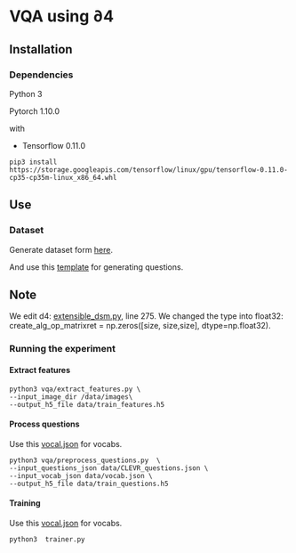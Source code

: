 # VQA using ∂4


## Installation

### Dependencies

Python 3

Pytorch 1.10.0

with

- Tensorflow 0.11.0

```
pip3 install https://storage.googleapis.com/tensorflow/linux/gpu/tensorflow-0.11.0-cp35-cp35m-linux_x86_64.whl
```

## Use

### Dataset

Generate dataset form [here](https://github.com/facebookresearch/clevr-dataset-gen).


And use this [template](https://github.com/SamaherA/vqa/blob/main/dataset/compare_integer.json) for generating questions.

## Note
We edit d4: [extensible_dsm.py](https://github.com/uclnlp/d4/blob/master/d4/dsm/extensible_dsm.py), line 275. We changed the type into float32:  create_alg_op_matrixret = np.zeros([size, size,size], dtype=np.float32).

### Running the experiment

#### Extract features

```
python3 vqa/extract_features.py \
--input_image_dir /data/images\
--output_h5_file data/train_features.h5
```

#### Process questions
Use this [vocal.json](https://github.com/SamaherA/vqa/blob/main/dataset/vocab.json) for vocabs.

```
python3 vqa/preprocess_questions.py  \
--input_questions_json data/CLEVR_questions.json \
--input_vocab_json data/vocab.json \
--output_h5_file data/train_questions.h5
```


#### Training 
Use this [vocal.json](https://github.com/SamaherA/vqa/blob/main/dataset/vocab.json) for vocabs.

```
python3  trainer.py
```



